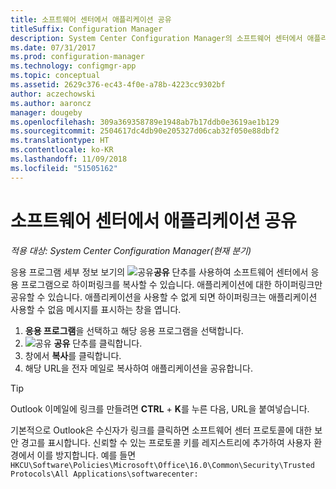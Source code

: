 ```yaml
---
title: 소프트웨어 센터에서 애플리케이션 공유
titleSuffix: Configuration Manager
description: System Center Configuration Manager의 소프트웨어 센터에서 애플리케이션에 대한 링크를 공유합니다.
ms.date: 07/31/2017
ms.prod: configuration-manager
ms.technology: configmgr-app
ms.topic: conceptual
ms.assetid: 2629c376-ec43-4f0e-a78b-4223cc9302bf
author: aczechowski
ms.author: aaroncz
manager: dougeby
ms.openlocfilehash: 309a369358789e1948ab7b17ddb0e3619ae1b129
ms.sourcegitcommit: 2504617dc4db90e205327d06cab32f050e88dbf2
ms.translationtype: HT
ms.contentlocale: ko-KR
ms.lasthandoff: 11/09/2018
ms.locfileid: "51505162"
---
```

# <a name="share-an-application-from-software-center"></a>소프트웨어 센터에서 애플리케이션 공유

*적용 대상: System Center Configuration Manager(현재 분기)* <!-- 1706 -->

응용 프로그램 세부 정보 보기의 ![공유](media/share15.png)**공유** 단추를 사용하여 소프트웨어 센터에서 응용 프로그램으로 하이퍼링크를 복사할 수 있습니다. 애플리케이션에 대한 하이퍼링크만 공유할 수 있습니다. 애플리케이션을 사용할 수 없게 되면 하이퍼링크는 애플리케이션 사용할 수 없음 메시지를 표시하는 창을 엽니다.

1. **응용 프로그램**을 선택하고 해당 응용 프로그램을 선택합니다.
2. ![공유](media/share15.png) **공유** 단추를 클릭합니다.
3. 창에서 **복사**를 클릭합니다.
4. 해당 URL을 전자 메일로 복사하여 애플리케이션을 공유합니다.  

> [!TIP]  
>  Outlook 이메일에 링크를 만들려면 **CTRL** + **K**를 누른 다음, URL을 붙여넣습니다.  
>  
> 기본적으로 Outlook은 수신자가 링크를 클릭하면 소프트웨어 센터 프로토콜에 대한 보안 경고를 표시합니다. 신뢰할 수 있는 프로토콜 키를 레지스트리에 추가하여 사용자 환경에서 이를 방지합니다. 예를 들면 `HKCU\Software\Policies\Microsoft\Office\16.0\Common\Security\Trusted Protocols\All Applications\softwarecenter:`  
